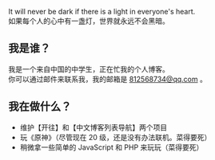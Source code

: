 It will never be dark if there is a light in everyone's heart.    
如果每个人的心中有一盏灯，世界就永远不会黑暗。

## 我是谁？

我是一个来自中国的中学生，正在忙我的个人博客。  
你可以通过邮件来联系我，我的邮箱是 812568734@qq.com 。     

## 我在做什么？

- 维护【开往】和【中文博客列表导航】两个项目
- 玩《原神》（尽管现在 20 级，还是没有办法联机。菜得要死）
- 稍微拿一些简单的 JavaScript 和 PHP 来玩玩（菜得要死）
